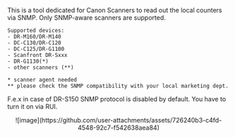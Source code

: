 This is a tool dedicated for Canon Scanners to read out the local counters via SNMP. Only SNMP-aware scanners are supported.
```
Supported devices:
- DR-M160/DR-M140
- DC-C130/DR-C120
- DC-C125/DR-G1100
- Scanfront DR-Sxxx
- DR-G1130(*)
- other scanners (**)
  ```
```
* scanner agent needed
** please check the SNMP compatibility with your local marketing dept.
```
F.e.x in case of DR-S150 SNMP protocol is disabled by default.
You have to turn it on via RUI.

<center>
![image](https://github.com/user-attachments/assets/726240b3-c4fd-4548-92c7-f542638aea84)

</center>
